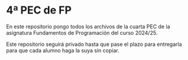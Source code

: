 # 4ª PEC de FP
En este repositorio pongo todos los archivos de la cuarta PEC de la asignatura Fundamentos de Programación del curso 2024/25.

Este repositorio seguirá privado hasta que pase el plazo para entregarla para que cada alumno haga la suya sin copiar.
